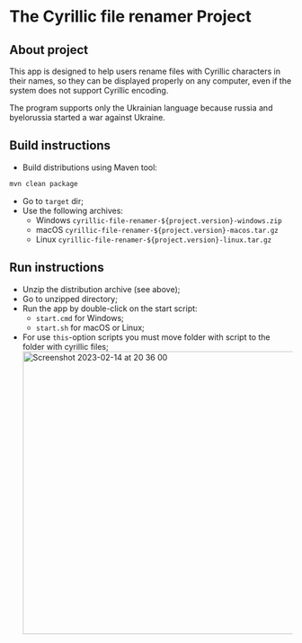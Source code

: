 # The Cyrillic file renamer Project

## About project

This app is designed to help users rename files
with Cyrillic characters in their names, so they
can be displayed properly on any computer, even
if the system does not support Cyrillic encoding.

The program supports only the Ukrainian language
because russia and byelorussia started a war against
Ukraine.

## Build instructions

- Build distributions using Maven tool:

```bash
mvn clean package
```
- Go to `target` dir;
- Use the following archives:
    - Windows `cyrillic-file-renamer-${project.version}-windows.zip`
    - macOS `cyrillic-file-renamer-${project.version}-macos.tar.gz`
    - Linux `cyrillic-file-renamer-${project.version}-linux.tar.gz`

## Run instructions

- Unzip the distribution archive (see above);
- Go to unzipped directory;
- Run the app by double-click on the start script:
    - `start.cmd` for Windows;
    - `start.sh` for macOS or Linux;
- For use `this`-option scripts you must move folder with script to the folder with cyrillic files;
  <img width="503" alt="Screenshot 2023-02-14 at 20 36 00" src="https://user-images.githubusercontent.com/59470968/218839289-221f9bbe-99c6-4904-904a-f2b209275942.png">

